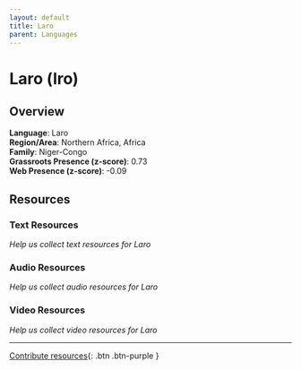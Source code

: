 ```yaml
---
layout: default
title: Laro
parent: Languages
---
```


# Laro (lro)

## Overview

**Language**: Laro  
**Region/Area**: Northern Africa, Africa  
**Family**: Niger-Congo  
**Grassroots Presence (z-score)**: 0.73  
**Web Presence (z-score)**: -0.09  

## Resources

### Text Resources
*Help us collect text resources for Laro*

### Audio Resources
*Help us collect audio resources for Laro*

### Video Resources
*Help us collect video resources for Laro*

---

[Contribute resources](https://forms.office.com/e/1SfLJx3u1r){: .btn .btn-purple }
